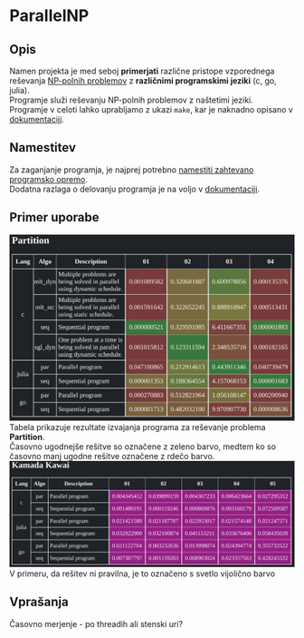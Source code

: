 # ParallelNP

## Opis
Namen projekta je med seboj **primerjati** različne pristope vzporednega reševanja [NP-polnih problemov](./docs/PROBLEMS.md) z **različnimi programskimi jeziki** (c, go, julia).\
Programje služi reševanju NP-polnih problemov z naštetimi jeziki.\
Programje v celoti lahko uprabljamo z ukazi `make`, kar je naknadno opisano v [dokumentaciji](./docs/USAGE.md).

## Namestitev
Za zaganjanje programja, je najprej potrebno [namestiti zahtevano programsko opremo](./docs/SETUP.md). \
Dodatna razlaga o delovanju programja je na voljo v [dokumentaciji](./docs/EXPLAIN.md).

## Primer uporabe
![Test](./docs/partition_output.png)
Tabela prikazuje rezultate izvajanja programa za reševanje problema **Partition**.\
Časovno ugodnejše rešitve so označene z zeleno barvo, medtem ko so časovno manj ugodne rešitve označene z rdečo barvo.
![Test](./docs/kk_output.png)
V primeru, da rešitev ni pravilna, je to označeno s svetlo vijolično barvo

## Vprašanja
Časovno merjenje - po threadih ali stenski uri?